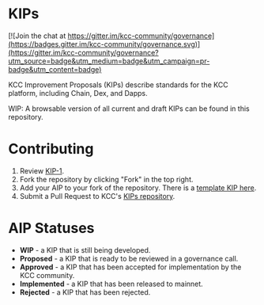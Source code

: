 # KIPs

[![Join the chat at https://gitter.im/kcc-community/governance](https://badges.gitter.im/kcc-community/governance.svg)](https://gitter.im/kcc-community/governance?utm_source=badge&utm_medium=badge&utm_campaign=pr-badge&utm_content=badge)

KCC Improvement Proposals (KIPs) describe standards for the KCC platform, including Chain, Dex, and Dapps.

WIP: A browsable version of all current and draft KIPs can be found in this repository.

# Contributing

 1. Review [KIP-1](kip-1.md).
 2. Fork the repository by clicking "Fork" in the top right.
 3. Add your AIP to your fork of the repository. There is a [template KIP here](kip-X.md).
 4. Submit a Pull Request to KCC's [KIPs repository](https://github.com/kucoin-community-chain/KIPs).

# AIP Statuses

* **WIP** - a KIP that is still being developed.
* **Proposed** - a KIP that is ready to be reviewed in a governance call.
* **Approved** - a KIP that has been accepted for implementation by the KCC community.
* **Implemented** - a KIP that has been released to mainnet.
* **Rejected** - a KIP that has been rejected.
